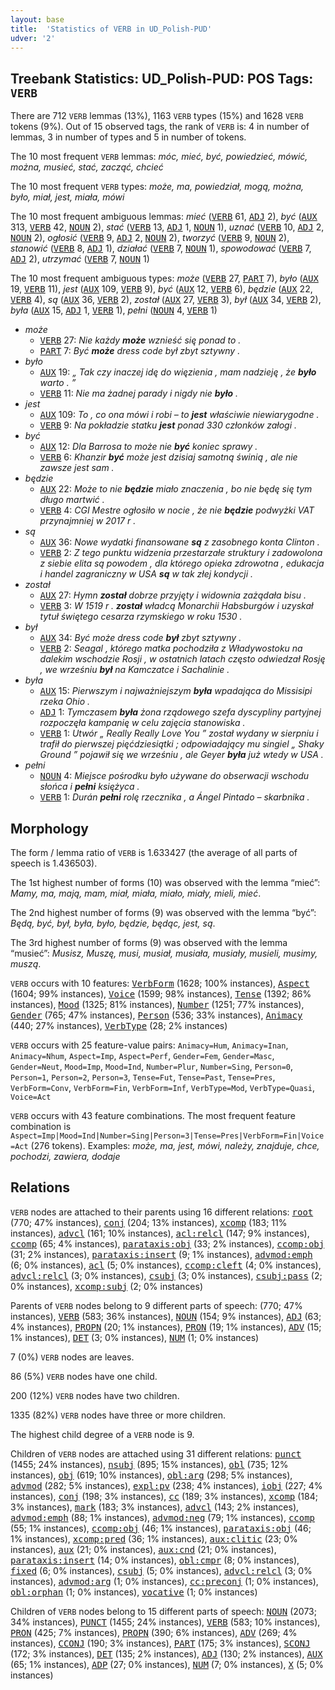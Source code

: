 ```yaml
---
layout: base
title:  'Statistics of VERB in UD_Polish-PUD'
udver: '2'
---
```


## Treebank Statistics: UD_Polish-PUD: POS Tags: `VERB`

There are 712 `VERB` lemmas (13%), 1163 `VERB` types (15%) and 1628 `VERB` tokens (9%).
Out of 15 observed tags, the rank of `VERB` is: 4 in number of lemmas, 3 in number of types and 5 in number of tokens.

The 10 most frequent `VERB` lemmas: <em>móc, mieć, być, powiedzieć, mówić, można, musieć, stać, zacząć, chcieć</em>

The 10 most frequent `VERB` types:  <em>może, ma, powiedział, mogą, można, było, miał, jest, miała, mówi</em>

The 10 most frequent ambiguous lemmas: <em>mieć</em> (<tt><a href="pl_pud-pos-VERB.html">VERB</a></tt> 61, <tt><a href="pl_pud-pos-ADJ.html">ADJ</a></tt> 2), <em>być</em> (<tt><a href="pl_pud-pos-AUX.html">AUX</a></tt> 313, <tt><a href="pl_pud-pos-VERB.html">VERB</a></tt> 42, <tt><a href="pl_pud-pos-NOUN.html">NOUN</a></tt> 2), <em>stać</em> (<tt><a href="pl_pud-pos-VERB.html">VERB</a></tt> 13, <tt><a href="pl_pud-pos-ADJ.html">ADJ</a></tt> 1, <tt><a href="pl_pud-pos-NOUN.html">NOUN</a></tt> 1), <em>uznać</em> (<tt><a href="pl_pud-pos-VERB.html">VERB</a></tt> 10, <tt><a href="pl_pud-pos-ADJ.html">ADJ</a></tt> 2, <tt><a href="pl_pud-pos-NOUN.html">NOUN</a></tt> 2), <em>ogłosić</em> (<tt><a href="pl_pud-pos-VERB.html">VERB</a></tt> 9, <tt><a href="pl_pud-pos-ADJ.html">ADJ</a></tt> 2, <tt><a href="pl_pud-pos-NOUN.html">NOUN</a></tt> 2), <em>tworzyć</em> (<tt><a href="pl_pud-pos-VERB.html">VERB</a></tt> 9, <tt><a href="pl_pud-pos-NOUN.html">NOUN</a></tt> 2), <em>stanowić</em> (<tt><a href="pl_pud-pos-VERB.html">VERB</a></tt> 8, <tt><a href="pl_pud-pos-ADJ.html">ADJ</a></tt> 1), <em>działać</em> (<tt><a href="pl_pud-pos-VERB.html">VERB</a></tt> 7, <tt><a href="pl_pud-pos-NOUN.html">NOUN</a></tt> 1), <em>spowodować</em> (<tt><a href="pl_pud-pos-VERB.html">VERB</a></tt> 7, <tt><a href="pl_pud-pos-ADJ.html">ADJ</a></tt> 2), <em>utrzymać</em> (<tt><a href="pl_pud-pos-VERB.html">VERB</a></tt> 7, <tt><a href="pl_pud-pos-NOUN.html">NOUN</a></tt> 1)

The 10 most frequent ambiguous types:  <em>może</em> (<tt><a href="pl_pud-pos-VERB.html">VERB</a></tt> 27, <tt><a href="pl_pud-pos-PART.html">PART</a></tt> 7), <em>było</em> (<tt><a href="pl_pud-pos-AUX.html">AUX</a></tt> 19, <tt><a href="pl_pud-pos-VERB.html">VERB</a></tt> 11), <em>jest</em> (<tt><a href="pl_pud-pos-AUX.html">AUX</a></tt> 109, <tt><a href="pl_pud-pos-VERB.html">VERB</a></tt> 9), <em>być</em> (<tt><a href="pl_pud-pos-AUX.html">AUX</a></tt> 12, <tt><a href="pl_pud-pos-VERB.html">VERB</a></tt> 6), <em>będzie</em> (<tt><a href="pl_pud-pos-AUX.html">AUX</a></tt> 22, <tt><a href="pl_pud-pos-VERB.html">VERB</a></tt> 4), <em>są</em> (<tt><a href="pl_pud-pos-AUX.html">AUX</a></tt> 36, <tt><a href="pl_pud-pos-VERB.html">VERB</a></tt> 2), <em>został</em> (<tt><a href="pl_pud-pos-AUX.html">AUX</a></tt> 27, <tt><a href="pl_pud-pos-VERB.html">VERB</a></tt> 3), <em>był</em> (<tt><a href="pl_pud-pos-AUX.html">AUX</a></tt> 34, <tt><a href="pl_pud-pos-VERB.html">VERB</a></tt> 2), <em>była</em> (<tt><a href="pl_pud-pos-AUX.html">AUX</a></tt> 15, <tt><a href="pl_pud-pos-ADJ.html">ADJ</a></tt> 1, <tt><a href="pl_pud-pos-VERB.html">VERB</a></tt> 1), <em>pełni</em> (<tt><a href="pl_pud-pos-NOUN.html">NOUN</a></tt> 4, <tt><a href="pl_pud-pos-VERB.html">VERB</a></tt> 1)


* <em>może</em>
  * <tt><a href="pl_pud-pos-VERB.html">VERB</a></tt> 27: <em>Nie każdy <b>może</b> wznieść się ponad to .</em>
  * <tt><a href="pl_pud-pos-PART.html">PART</a></tt> 7: <em>Być <b>może</b> dress code był zbyt sztywny .</em>
* <em>było</em>
  * <tt><a href="pl_pud-pos-AUX.html">AUX</a></tt> 19: <em>„ Tak czy inaczej idę do więzienia , mam nadzieję , że <b>było</b> warto . ”</em>
  * <tt><a href="pl_pud-pos-VERB.html">VERB</a></tt> 11: <em>Nie ma żadnej parady i nigdy nie <b>było</b> .</em>
* <em>jest</em>
  * <tt><a href="pl_pud-pos-AUX.html">AUX</a></tt> 109: <em>To , co ona mówi i robi – to <b>jest</b> właściwie niewiarygodne .</em>
  * <tt><a href="pl_pud-pos-VERB.html">VERB</a></tt> 9: <em>Na pokładzie statku <b>jest</b> ponad 330 członków załogi .</em>
* <em>być</em>
  * <tt><a href="pl_pud-pos-AUX.html">AUX</a></tt> 12: <em>Dla Barrosa to może nie <b>być</b> koniec sprawy .</em>
  * <tt><a href="pl_pud-pos-VERB.html">VERB</a></tt> 6: <em>Khanzir <b>być</b> może jest dzisiaj samotną świnią , ale nie zawsze jest sam .</em>
* <em>będzie</em>
  * <tt><a href="pl_pud-pos-AUX.html">AUX</a></tt> 22: <em>Może to nie <b>będzie</b> miało znaczenia , bo nie będę się tym długo martwić .</em>
  * <tt><a href="pl_pud-pos-VERB.html">VERB</a></tt> 4: <em>CGI Mestre ogłosiło w nocie , że nie <b>będzie</b> podwyżki VAT przynajmniej w 2017 r .</em>
* <em>są</em>
  * <tt><a href="pl_pud-pos-AUX.html">AUX</a></tt> 36: <em>Nowe wydatki finansowane <b>są</b> z zasobnego konta Clinton .</em>
  * <tt><a href="pl_pud-pos-VERB.html">VERB</a></tt> 2: <em>Z tego punktu widzenia przestarzałe struktury i zadowolona z siebie elita są powodem , dla którego opieka zdrowotna , edukacja i handel zagraniczny w USA <b>są</b> w tak złej kondycji .</em>
* <em>został</em>
  * <tt><a href="pl_pud-pos-AUX.html">AUX</a></tt> 27: <em>Hymn <b>został</b> dobrze przyjęty i widownia zażądała bisu .</em>
  * <tt><a href="pl_pud-pos-VERB.html">VERB</a></tt> 3: <em>W 1519 r . <b>został</b> władcą Monarchii Habsburgów i uzyskał tytuł świętego cesarza rzymskiego w roku 1530 .</em>
* <em>był</em>
  * <tt><a href="pl_pud-pos-AUX.html">AUX</a></tt> 34: <em>Być może dress code <b>był</b> zbyt sztywny .</em>
  * <tt><a href="pl_pud-pos-VERB.html">VERB</a></tt> 2: <em>Seagal , którego matka pochodziła z Władywostoku na dalekim wschodzie Rosji , w ostatnich latach często odwiedzał Rosję , we wrześniu <b>był</b> na Kamczatce i Sachalinie .</em>
* <em>była</em>
  * <tt><a href="pl_pud-pos-AUX.html">AUX</a></tt> 15: <em>Pierwszym i najważniejszym <b>była</b> wpadająca do Missisipi rzeka Ohio .</em>
  * <tt><a href="pl_pud-pos-ADJ.html">ADJ</a></tt> 1: <em>Tymczasem <b>była</b> żona rządowego szefa dyscypliny partyjnej rozpoczęła kampanię w celu zajęcia stanowiska .</em>
  * <tt><a href="pl_pud-pos-VERB.html">VERB</a></tt> 1: <em>Utwór „ Really Really Love You ” został wydany w sierpniu i trafił do pierwszej pięćdziesiątki ; odpowiadający mu singiel „ Shaky Ground ” pojawił się we wrześniu , ale Geyer <b>była</b> już wtedy w USA .</em>
* <em>pełni</em>
  * <tt><a href="pl_pud-pos-NOUN.html">NOUN</a></tt> 4: <em>Miejsce pośrodku było używane do obserwacji wschodu słońca i <b>pełni</b> księżyca .</em>
  * <tt><a href="pl_pud-pos-VERB.html">VERB</a></tt> 1: <em>Durán <b>pełni</b> rolę rzecznika , a Ángel Pintado – skarbnika .</em>

## Morphology

The form / lemma ratio of `VERB` is 1.633427 (the average of all parts of speech is 1.436503).

The 1st highest number of forms (10) was observed with the lemma “mieć”: <em>Mamy, ma, mają, mam, miał, miała, miało, miały, mieli, mieć</em>.

The 2nd highest number of forms (9) was observed with the lemma “być”: <em>Będą, być, był, była, było, będzie, będąc, jest, są</em>.

The 3rd highest number of forms (9) was observed with the lemma “musieć”: <em>Musisz, Muszę, musi, musiał, musiała, musiały, musieli, musimy, muszą</em>.

`VERB` occurs with 10 features: <tt><a href="pl_pud-feat-VerbForm.html">VerbForm</a></tt> (1628; 100% instances), <tt><a href="pl_pud-feat-Aspect.html">Aspect</a></tt> (1604; 99% instances), <tt><a href="pl_pud-feat-Voice.html">Voice</a></tt> (1599; 98% instances), <tt><a href="pl_pud-feat-Tense.html">Tense</a></tt> (1392; 86% instances), <tt><a href="pl_pud-feat-Mood.html">Mood</a></tt> (1325; 81% instances), <tt><a href="pl_pud-feat-Number.html">Number</a></tt> (1251; 77% instances), <tt><a href="pl_pud-feat-Gender.html">Gender</a></tt> (765; 47% instances), <tt><a href="pl_pud-feat-Person.html">Person</a></tt> (536; 33% instances), <tt><a href="pl_pud-feat-Animacy.html">Animacy</a></tt> (440; 27% instances), <tt><a href="pl_pud-feat-VerbType.html">VerbType</a></tt> (28; 2% instances)

`VERB` occurs with 25 feature-value pairs: `Animacy=Hum`, `Animacy=Inan`, `Animacy=Nhum`, `Aspect=Imp`, `Aspect=Perf`, `Gender=Fem`, `Gender=Masc`, `Gender=Neut`, `Mood=Imp`, `Mood=Ind`, `Number=Plur`, `Number=Sing`, `Person=0`, `Person=1`, `Person=2`, `Person=3`, `Tense=Fut`, `Tense=Past`, `Tense=Pres`, `VerbForm=Conv`, `VerbForm=Fin`, `VerbForm=Inf`, `VerbType=Mod`, `VerbType=Quasi`, `Voice=Act`

`VERB` occurs with 43 feature combinations.
The most frequent feature combination is `Aspect=Imp|Mood=Ind|Number=Sing|Person=3|Tense=Pres|VerbForm=Fin|Voice=Act` (276 tokens).
Examples: <em>może, ma, jest, mówi, należy, znajduje, chce, pochodzi, zawiera, dodaje</em>


## Relations

`VERB` nodes are attached to their parents using 16 different relations: <tt><a href="pl_pud-dep-root.html">root</a></tt> (770; 47% instances), <tt><a href="pl_pud-dep-conj.html">conj</a></tt> (204; 13% instances), <tt><a href="pl_pud-dep-xcomp.html">xcomp</a></tt> (183; 11% instances), <tt><a href="pl_pud-dep-advcl.html">advcl</a></tt> (161; 10% instances), <tt><a href="pl_pud-dep-acl-relcl.html">acl:relcl</a></tt> (147; 9% instances), <tt><a href="pl_pud-dep-ccomp.html">ccomp</a></tt> (65; 4% instances), <tt><a href="pl_pud-dep-parataxis-obj.html">parataxis:obj</a></tt> (33; 2% instances), <tt><a href="pl_pud-dep-ccomp-obj.html">ccomp:obj</a></tt> (31; 2% instances), <tt><a href="pl_pud-dep-parataxis-insert.html">parataxis:insert</a></tt> (9; 1% instances), <tt><a href="pl_pud-dep-advmod-emph.html">advmod:emph</a></tt> (6; 0% instances), <tt><a href="pl_pud-dep-acl.html">acl</a></tt> (5; 0% instances), <tt><a href="pl_pud-dep-ccomp-cleft.html">ccomp:cleft</a></tt> (4; 0% instances), <tt><a href="pl_pud-dep-advcl-relcl.html">advcl:relcl</a></tt> (3; 0% instances), <tt><a href="pl_pud-dep-csubj.html">csubj</a></tt> (3; 0% instances), <tt><a href="pl_pud-dep-csubj-pass.html">csubj:pass</a></tt> (2; 0% instances), <tt><a href="pl_pud-dep-xcomp-subj.html">xcomp:subj</a></tt> (2; 0% instances)

Parents of `VERB` nodes belong to 9 different parts of speech:  (770; 47% instances), <tt><a href="pl_pud-pos-VERB.html">VERB</a></tt> (583; 36% instances), <tt><a href="pl_pud-pos-NOUN.html">NOUN</a></tt> (154; 9% instances), <tt><a href="pl_pud-pos-ADJ.html">ADJ</a></tt> (63; 4% instances), <tt><a href="pl_pud-pos-PROPN.html">PROPN</a></tt> (20; 1% instances), <tt><a href="pl_pud-pos-PRON.html">PRON</a></tt> (19; 1% instances), <tt><a href="pl_pud-pos-ADV.html">ADV</a></tt> (15; 1% instances), <tt><a href="pl_pud-pos-DET.html">DET</a></tt> (3; 0% instances), <tt><a href="pl_pud-pos-NUM.html">NUM</a></tt> (1; 0% instances)

7 (0%) `VERB` nodes are leaves.

86 (5%) `VERB` nodes have one child.

200 (12%) `VERB` nodes have two children.

1335 (82%) `VERB` nodes have three or more children.

The highest child degree of a `VERB` node is 9.

Children of `VERB` nodes are attached using 31 different relations: <tt><a href="pl_pud-dep-punct.html">punct</a></tt> (1455; 24% instances), <tt><a href="pl_pud-dep-nsubj.html">nsubj</a></tt> (895; 15% instances), <tt><a href="pl_pud-dep-obl.html">obl</a></tt> (735; 12% instances), <tt><a href="pl_pud-dep-obj.html">obj</a></tt> (619; 10% instances), <tt><a href="pl_pud-dep-obl-arg.html">obl:arg</a></tt> (298; 5% instances), <tt><a href="pl_pud-dep-advmod.html">advmod</a></tt> (282; 5% instances), <tt><a href="pl_pud-dep-expl-pv.html">expl:pv</a></tt> (238; 4% instances), <tt><a href="pl_pud-dep-iobj.html">iobj</a></tt> (227; 4% instances), <tt><a href="pl_pud-dep-conj.html">conj</a></tt> (198; 3% instances), <tt><a href="pl_pud-dep-cc.html">cc</a></tt> (189; 3% instances), <tt><a href="pl_pud-dep-xcomp.html">xcomp</a></tt> (184; 3% instances), <tt><a href="pl_pud-dep-mark.html">mark</a></tt> (183; 3% instances), <tt><a href="pl_pud-dep-advcl.html">advcl</a></tt> (143; 2% instances), <tt><a href="pl_pud-dep-advmod-emph.html">advmod:emph</a></tt> (88; 1% instances), <tt><a href="pl_pud-dep-advmod-neg.html">advmod:neg</a></tt> (79; 1% instances), <tt><a href="pl_pud-dep-ccomp.html">ccomp</a></tt> (55; 1% instances), <tt><a href="pl_pud-dep-ccomp-obj.html">ccomp:obj</a></tt> (46; 1% instances), <tt><a href="pl_pud-dep-parataxis-obj.html">parataxis:obj</a></tt> (46; 1% instances), <tt><a href="pl_pud-dep-xcomp-pred.html">xcomp:pred</a></tt> (36; 1% instances), <tt><a href="pl_pud-dep-aux-clitic.html">aux:clitic</a></tt> (23; 0% instances), <tt><a href="pl_pud-dep-aux.html">aux</a></tt> (21; 0% instances), <tt><a href="pl_pud-dep-aux-cnd.html">aux:cnd</a></tt> (21; 0% instances), <tt><a href="pl_pud-dep-parataxis-insert.html">parataxis:insert</a></tt> (14; 0% instances), <tt><a href="pl_pud-dep-obl-cmpr.html">obl:cmpr</a></tt> (8; 0% instances), <tt><a href="pl_pud-dep-fixed.html">fixed</a></tt> (6; 0% instances), <tt><a href="pl_pud-dep-csubj.html">csubj</a></tt> (5; 0% instances), <tt><a href="pl_pud-dep-advcl-relcl.html">advcl:relcl</a></tt> (3; 0% instances), <tt><a href="pl_pud-dep-advmod-arg.html">advmod:arg</a></tt> (1; 0% instances), <tt><a href="pl_pud-dep-cc-preconj.html">cc:preconj</a></tt> (1; 0% instances), <tt><a href="pl_pud-dep-obl-orphan.html">obl:orphan</a></tt> (1; 0% instances), <tt><a href="pl_pud-dep-vocative.html">vocative</a></tt> (1; 0% instances)

Children of `VERB` nodes belong to 15 different parts of speech: <tt><a href="pl_pud-pos-NOUN.html">NOUN</a></tt> (2073; 34% instances), <tt><a href="pl_pud-pos-PUNCT.html">PUNCT</a></tt> (1455; 24% instances), <tt><a href="pl_pud-pos-VERB.html">VERB</a></tt> (583; 10% instances), <tt><a href="pl_pud-pos-PRON.html">PRON</a></tt> (425; 7% instances), <tt><a href="pl_pud-pos-PROPN.html">PROPN</a></tt> (390; 6% instances), <tt><a href="pl_pud-pos-ADV.html">ADV</a></tt> (269; 4% instances), <tt><a href="pl_pud-pos-CCONJ.html">CCONJ</a></tt> (190; 3% instances), <tt><a href="pl_pud-pos-PART.html">PART</a></tt> (175; 3% instances), <tt><a href="pl_pud-pos-SCONJ.html">SCONJ</a></tt> (172; 3% instances), <tt><a href="pl_pud-pos-DET.html">DET</a></tt> (135; 2% instances), <tt><a href="pl_pud-pos-ADJ.html">ADJ</a></tt> (130; 2% instances), <tt><a href="pl_pud-pos-AUX.html">AUX</a></tt> (65; 1% instances), <tt><a href="pl_pud-pos-ADP.html">ADP</a></tt> (27; 0% instances), <tt><a href="pl_pud-pos-NUM.html">NUM</a></tt> (7; 0% instances), <tt><a href="pl_pud-pos-X.html">X</a></tt> (5; 0% instances)

